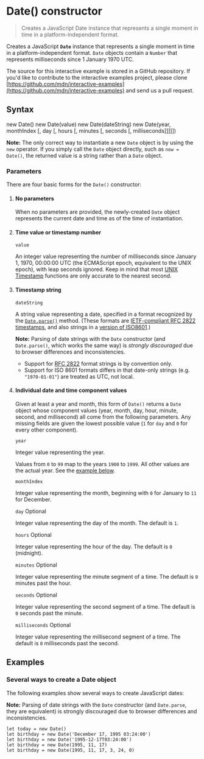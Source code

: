 # Date() constructor

> Creates a JavaScript Date instance that represents a single moment in time in a platform-independent format.

Creates a JavaScript **`Date`** instance that represents a single moment in time in a platform-independent format. `Date` objects contain a `Number` that represents milliseconds since 1 January 1970 UTC.

The source for this interactive example is stored in a GitHub repository. If you'd like to contribute to the interactive examples project, please clone [https://github.com/mdn/interactive-examples](https://github.com/mdn/interactive-examples) and send us a pull request.

## Syntax

new Date()
new Date(value)
new Date(dateString)
new Date(year, monthIndex \[, day \[, hours \[, minutes \[, seconds \[, milliseconds\]\]\]\]\])

**Note:** The only correct way to instantiate a new `Date` object is by using the `new` operator. If you simply call the `Date` object directly, such as `now = Date()`, the returned value is a string rather than a `Date` object.

### Parameters

There are four basic forms for the `Date()` constructor:

1.  #### No parameters

    When no parameters are provided, the newly-created `Date` object represents the current date and time as of the time of instantiation.

2.  #### Time value or timestamp number

    `value`

    An integer value representing the number of milliseconds since January 1, 1970, 00:00:00 UTC (the ECMAScript epoch, equivalent to the UNIX epoch), with leap seconds ignored. Keep in mind that most [UNIX Timestamp](http://pubs.opengroup.org/onlinepubs/9699919799/basedefs/V1_chap04.html#tag_04_16) functions are only accurate to the nearest second.

3.  #### Timestamp string

    `dateString`

    A string value representing a date, specified in a format recognized by the [`Date.parse()`](chrome-extension://cjedbglnccaioiolemnfhjncicchinao/en-US/docs/Web/JavaScript/Reference/Global_Objects/Date/parse) method. (These formats are [IETF-compliant RFC 2822 timestamps](http://tools.ietf.org/html/rfc2822#page-14), and also strings in a [version of ISO8601](https://www.ecma-international.org/ecma-262/11.0/#sec-date.parse).)

    **Note:** Parsing of date strings with the `Date` constructor (and `Date.parse()`, which works the same way) is _strongly discouraged_ due to browser differences and inconsistencies.

    - Support for [RFC 2822](https://tools.ietf.org/html/rfc2822) format strings is by convention only.
    - Support for ISO 8601 formats differs in that date-only strings (e.g. `"1970-01-01"`) are treated as UTC, not local.

4.  #### Individual date and time component values

    Given at least a year and month, this form of `Date()` returns a `Date` object whose component values (year, month, day, hour, minute, second, and millisecond) all come from the following parameters. Any missing fields are given the lowest possible value (`1` for `day` and `0` for every other component).

    `year`

    Integer value representing the year.

    Values from `0` to `99` map to the years `1900` to `1999`. All other values are the actual year. See the [example below](#Two_digit_years_map_to_1900_-_1999).

    `monthIndex`

    Integer value representing the month, beginning with `0` for January to `11` for December.

    `day` Optional

    Integer value representing the day of the month. The default is `1`.

    `hours` Optional

    Integer value representing the hour of the day. The default is `0` (midnight).

    `minutes` Optional

    Integer value representing the minute segment of a time. The default is `0` minutes past the hour.

    `seconds` Optional

    Integer value representing the second segment of a time. The default is `0` seconds past the minute.

    `milliseconds` Optional

    Integer value representing the millisecond segment of a time. The default is `0` milliseconds past the second.

## Examples

### Several ways to create a Date object

The following examples show several ways to create JavaScript dates:

**Note:** Parsing of date strings with the `Date` constructor (and `Date.parse`, they are equivalent) is strongly discouraged due to browser differences and inconsistencies.

    let today = new Date()
    let birthday = new Date('December 17, 1995 03:24:00')
    let birthday = new Date('1995-12-17T03:24:00')
    let birthday = new Date(1995, 11, 17)
    let birthday = new Date(1995, 11, 17, 3, 24, 0)
